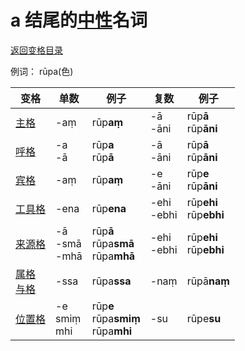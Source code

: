 # a 结尾的[中性](neutral.md)名词

[返回变格目录](readme.md)

例词： rūpa(色)

| 变格 | 单数 | 例子 |复数 | 例子 |
| --- | ----- | ------ |---- | ---- |
| [主格](nom.md) |-aṃ  |rūp**aṃ**  | -ā<br>-āni |rūp**ā**<br>rūp**āni**  |
| [呼格](voc.md) | -a<br>-ā | rūp**a**<br>rūp**ā** |-ā<br>-āni  |rūp**ā**<br>rūp**āni**  |
| [宾格](acc.md) | -aṃ |rūp**aṃ**  |-e<br>-āni  |rūp**e**<br>rūp**āni**|
| [工具格](instr.md) |-ena  | rūp**ena** |-ehi<br>-ebhi  |rūp**ehi**<br>rūp**ebhi**|
| [来源格](abl.md) |-ā <br>-smā<br>-mhā |rūp**ā**<br>rūpa**smā**<br>rūpa**mhā** | -ehi<br> -ebhi    |rūp**ehi**<br>rūp**ebhi**  |
| [属格](gen.md)<br>[与格](dat.md)  | -ssa |rūpa**ssa**  |-naṃ |rūpā**naṃ**  |
| [位置格](loc.md) |-e<br>smiṃ<br>mhi  |rūp**e**<br>rūpa**smiṃ**<br>rūpa**mhi**  |-su  |rūpe**su**  |